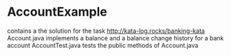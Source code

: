 # AccountExample
contains a the solution for the task http://kata-log.rocks/banking-kata
Account.java implements  a balance and a balance change history for a bank account
AccountTest.java tests the public methods of Account.java
